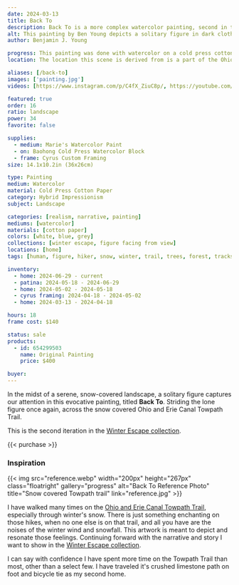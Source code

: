 ```yaml
---
date: 2024-03-13
title: Back To
description: Back To is a more complex watercolor painting, second in the Winter Escape series. Showing the trek of the lone figure through a winter trail.
alt: This painting by Ben Young depicts a solitary figure in dark clothing standing on a snow-covered path flanked by bare trees, with the scene conveying a sense of solitude in a wintry landscape.
author: Benjamin J. Young

progress: This painting was done with watercolor on a cold press cotton paper block. I mixed in white gouache in to a perfume bottle, to spray over as a final step. This took quite some time and a many number of glazing layers. To create the depth of trees, I of course had to brush several layers of trees.
location: The location this scene is derived from is a part of the Ohio to Erie Canal Towpath, situated between Canal Fulton and Massillon Ohio, likely Jackson township at that point of the trail. This part of the trail I have both hiked and cycled through easily over thousands of times, so I am familiar with this area like the back of my hand. The trail is especially peaceful after a fresh winter snow, at which point I love for it's meditative properties.

aliases: [/back-to]
images: ['painting.jpg']
videos: [https://www.instagram.com/p/C4fX_ZiuC8p/, https://youtube.com/shorts/35AX0Eu-C7w]

featured: true
order: 16
ratio: landscape
power: 34
favorite: false

supplies:
  - medium: Marie's Watercolor Paint
  - on: Baohong Cold Press Watercolor Block
  - frame: Cyrus Custom Framing
size: 14.1x10.2in (36x26cm)

type: Painting
medium: Watercolor
material: Cold Press Cotton Paper
category: Hybrid Impressionism
subject: Landscape

categories: [realism, narrative, painting]
mediums: [watercolor]
materials: [cotton paper]
colors: [white, blue, grey]
collections: [winter escape, figure facing from view]
locations: [home]
tags: [human, figure, hiker, snow, winter, trail, trees, forest, tracks, outdoors, evening, snowy, snowfall, hazy, lonely, isolation, tiring]

inventory:
  - home: 2024-06-29 - current
  - patina: 2024-05-18 - 2024-06-29
  - home: 2024-05-02 - 2024-05-18
  - cyrus framing: 2024-04-18 - 2024-05-02
  - home: 2024-03-13 - 2024-04-18

hours: 18
frame cost: $140

status: sale
products:
  - id: 654299503
    name: Original Painting
    price: $400

buyer: 
---
```


In the midst of a serene, snow-covered landscape, a solitary figure captures our attention in this evocative painting, titled **Back To**. Striding the lone figure once again, across the snow covered Ohio and Erie Canal Towpath Trail.

This is the second iteration in the [Winter Escape collection](/collections/winter-escape/).

{{< purchase >}}

### Inspiration ###

{{< img src="reference.webp" width="200px" height="267px" class="floatright" gallery="progress" alt="Back To Reference Photo" title="Snow covered Towpath trail" link="reference.jpg" >}}

I have walked many times on the [Ohio and Erie Canal Towpath Trail](https://www.ohioanderiecanalway.com/explore/the-towpath-trail/), especially through winter's snow. There is just something enchanting on those hikes, when no one else is on that trail, and all you have are the noises of the winter wind and snowfall. This artwork is meant to depict and resonate those feelings. Continuing forward with the narrative and story I want to show in the [Winter Escape collection](/collections/winter-escape-series).

I can say with confidence I have spent more time on the Towpath Trail than most, other than a select few. I have traveled it's crushed limestone path on foot and bicycle tie as my second home.